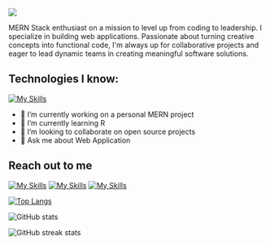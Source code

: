 
![](https://media.licdn.com/dms/image/D5616AQE7Huo_-ZaYbw/profile-displaybackgroundimage-shrink_350_1400/0/1705234451039?e=1710979200&v=beta&t=VJuy31XxKD-JRCDAJksqGYCNvgiSftQFimuny8j92d8)


MERN Stack enthusiast on a mission to level up from coding to leadership. I specialize in building web applications. Passionate about turning creative concepts into functional code, I'm always up for collaborative projects and eager to lead dynamic teams in creating meaningful software solutions.



## Technologies I know:

[![My Skills](https://skillicons.dev/icons?i=mongodb,express,nodejs,react,js,tailwind,css,html,firebase,git)]()

- 🔭 I’m currently working on a personal MERN project 
- 🌱 I’m currently learning R
- 👯 I’m looking to collaborate on open source projects 
- 💬 Ask me about Web Application 



## Reach out to me

[![My Skills](https://skillicons.dev/icons?i=linkedin)](https://www.linkedin.com/in/aburaitnshoeb/) [![My Skills](https://skillicons.dev/icons?i=twitter)](https://www.twitter.com/aburaitnshoeb/) [![My Skills](https://skillicons.dev/icons?i=instagram)](https://www.instagram.com/y0urnarrat0r/)




[![Top Langs](https://github-readme-stats.vercel.app/api/top-langs/?username=be3tle&theme=nightowl)](https://github.com/anuraghazra/github-readme-stats)




![GitHub stats](https://github-readme-stats.vercel.app/api?username=be3tle&show_icons=true&count_private=true&theme=nightowl)  

![GitHub streak stats](https://streak-stats.demolab.com?user=be3tle&theme=nightowl)  
